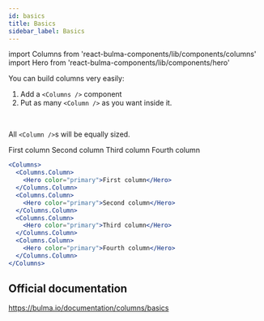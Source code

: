 ```yaml
---
id: basics
title: Basics
sidebar_label: Basics
---
```

import Columns from 'react-bulma-components/lib/components/columns'
import Hero from 'react-bulma-components/lib/components/hero'

You can build columns very easily:

1. Add a `<Columns />` component
2. Put as many `<Column />` as you want inside it.

<br />

All `<Column />`s will be equally sized.

<Columns>
    <Columns.Column>
        <Hero color="primary">First column</Hero>
    </Columns.Column>
    <Columns.Column>
        <Hero color="primary">Second column</Hero>
    </Columns.Column>
    <Columns.Column>
        <Hero color="primary">Third column</Hero>
    </Columns.Column>
    <Columns.Column>
        <Hero color="primary">Fourth column</Hero>
    </Columns.Column>
</Columns>

```jsx
<Columns>
  <Columns.Column>
    <Hero color="primary">First column</Hero>
  </Columns.Column>
  <Columns.Column>
    <Hero color="primary">Second column</Hero>
  </Columns.Column>
  <Columns.Column>
    <Hero color="primary">Third column</Hero>
  </Columns.Column>
  <Columns.Column>
    <Hero color="primary">Fourth column</Hero>
  </Columns.Column>
</Columns>
```

## Official documentation

https://bulma.io/documentation/columns/basics
